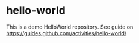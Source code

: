 # hello-world
This is a demo HelloWorld repository. See guide on https://guides.github.com/activities/hello-world/
